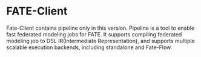 # FATE-Client
Fate-Client contains pipeline only in this version. Pipeline is a tool to enable fast federated modeling jobs for FATE. 
It supports compiling federated modeling job to DSL IR(Intermediate Representation), 
and supports multiple scalable execution backends, including standalone and Fate-Flow. 